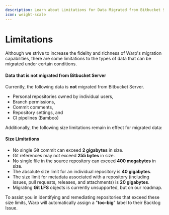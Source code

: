 ```yaml
---
description: Learn about Limitations for Data Migrated from Bitbucket Server
icon: weight-scale
---
```


# Limitations

Although we strive to increase the fidelity and richness of Warp's migration capabilities, there are some limitations to the types of data that can be migrated under certain conditions.

#### Data that is not migrated from Bitbucket Server

Currently, the following data is **not** migrated from Bitbucket Server.

* Personal repositories owned by individual users,
* Branch permissions,
* Commit comments,
* Repository settings, and
* CI pipelines (Bamboo)



Additionally, the following size limitations remain in effect for migrated data:

#### Size Limitations

* No single Git commit can exceed **2 gigabytes** in size.
* Git references may not exceed **255 bytes** in size.
* No single file in the source repository can exceed **400 megabytes** in size.
* The absolute size limit for an individual repository is **40 gigabytes**.
* The size limit for metadata associated with a repository (including issues, pull requests, releases, and attachments) is **20 gigabytes**.
* Migrating **Git LFS** objects is currently unsupported, but on our roadmap.

To assist you in identifying and remediating repositories that exceed these size limits, Warp will automatically assign a "**too-big**" label to their Backlog Issue.&#x20;


